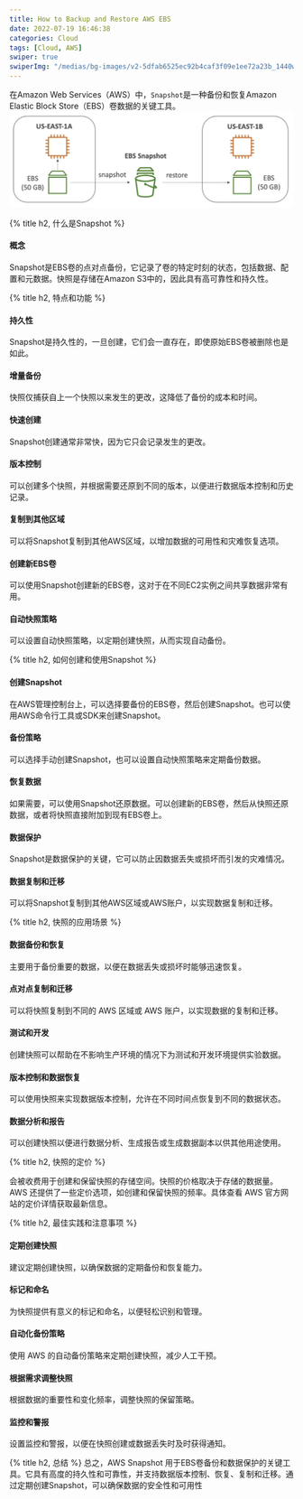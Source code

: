 ```yaml
---
title: How to Backup and Restore AWS EBS
date: 2022-07-19 16:46:38
categories: Cloud
tags: [Cloud, AWS]
swiper: true
swiperImg: "/medias/bg-images/v2-5dfab6525ec92b4caf3f09e1ee72a23b_1440w.webp"
---
```


在Amazon Web Services（AWS）中，`Snapshot`是一种备份和恢复Amazon Elastic Block Store（EBS）卷数据的关键工具。
![AWS EBS Snapshot](/assets/images/aws/aws-ebs-snapshot.webp)

{% title h2, 什么是Snapshot %}

#### 概念
Snapshot是EBS卷的点对点备份，它记录了卷的特定时刻的状态，包括数据、配置和元数据。快照是存储在Amazon S3中的，因此具有高可靠性和持久性。

{% title h2, 特点和功能 %}

#### 持久性
Snapshot是持久性的，一旦创建，它们会一直存在，即使原始EBS卷被删除也是如此。

#### 增量备份
快照仅捕获自上一个快照以来发生的更改，这降低了备份的成本和时间。

#### 快速创建
Snapshot创建通常非常快，因为它只会记录发生的更改。

#### 版本控制
可以创建多个快照，并根据需要还原到不同的版本，以便进行数据版本控制和历史记录。

#### 复制到其他区域
可以将Snapshot复制到其他AWS区域，以增加数据的可用性和灾难恢复选项。

#### 创建新EBS卷
可以使用Snapshot创建新的EBS卷，这对于在不同EC2实例之间共享数据非常有用。

#### 自动快照策略
可以设置自动快照策略，以定期创建快照，从而实现自动备份。

{% title h2, 如何创建和使用Snapshot %}

#### 创建Snapshot
在AWS管理控制台上，可以选择要备份的EBS卷，然后创建Snapshot。也可以使用AWS命令行工具或SDK来创建Snapshot。

#### 备份策略
可以选择手动创建Snapshot，也可以设置自动快照策略来定期备份数据。

#### 恢复数据
如果需要，可以使用Snapshot还原数据。可以创建新的EBS卷，然后从快照还原数据，或者将快照直接附加到现有EBS卷上。

#### 数据保护
Snapshot是数据保护的关键，它可以防止因数据丢失或损坏而引发的灾难情况。

#### 数据复制和迁移
可以将Snapshot复制到其他AWS区域或AWS账户，以实现数据复制和迁移。

{% title h2, 快照的应用场景 %}

#### 数据备份和恢复
主要用于备份重要的数据，以便在数据丢失或损坏时能够迅速恢复。

#### 点对点复制和迁移
可以将快照复制到不同的 AWS 区域或 AWS 账户，以实现数据的复制和迁移。

#### 测试和开发
创建快照可以帮助在不影响生产环境的情况下为测试和开发环境提供实验数据。

#### 版本控制和数据恢复
可以使用快照来实现数据版本控制，允许在不同时间点恢复到不同的数据状态。

#### 数据分析和报告
可以创建快照以便进行数据分析、生成报告或生成数据副本以供其他用途使用。

{% title h2, 快照的定价 %}

会被收费用于创建和保留快照的存储空间。快照的价格取决于存储的数据量。AWS 还提供了一些定价选项，如创建和保留快照的频率。具体查看 AWS 官方网站的定价详情获取最新信息。

{% title h2, 最佳实践和注意事项 %}

#### 定期创建快照
建议定期创建快照，以确保数据的定期备份和恢复能力。

#### 标记和命名
为快照提供有意义的标记和命名，以便轻松识别和管理。

#### 自动化备份策略
使用 AWS 的自动备份策略来定期创建快照，减少人工干预。

#### 根据需求调整快照
根据数据的重要性和变化频率，调整快照的保留策略。

#### 监控和警报
设置监控和警报，以便在快照创建或数据丢失时及时获得通知。

{% title h2, 总结 %}
总之，AWS Snapshot 用于EBS卷备份和数据保护的关键工具。它具有高度的持久性和可靠性，并支持数据版本控制、恢复、复制和迁移。通过定期创建Snapshot，可以确保数据的安全性和可用性
